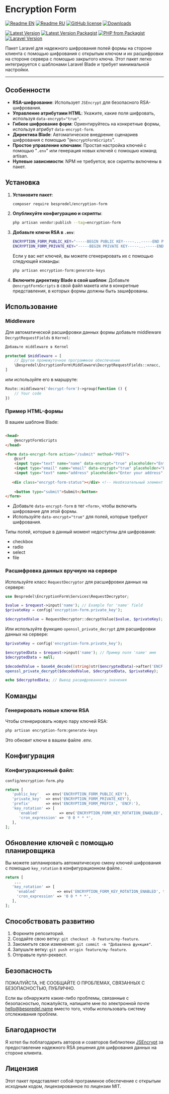 # Encryption Form

[![Readme EN](https://img.shields.io/badge/README-EN-blue.svg)](https://github.com/bespredel/encryption-form/blob/master/README.md)
[![Readme RU](https://img.shields.io/badge/README-RU-blue.svg)](https://github.com/bespredel/encryption-form/blob/master/README_RU.md)
[![GitHub license](https://img.shields.io/badge/license-MIT-458a7b.svg)](https://github.com/bespredel/encryption-form/blob/master/LICENSE)
[![Downloads](https://img.shields.io/packagist/dt/bespredel/encryption-form.svg)](https://packagist.org/packages/bespredel/encryption-form)

[![Latest Version](https://img.shields.io/github/v/release/bespredel/encryption-form?logo=github)](https://github.com/bespredel/encryption-form/releases)
[![Latest Version Packagist](https://img.shields.io/packagist/v/bespredel/encryption-form.svg?logo=packagist&logoColor=white&color=F28D1A)](https://packagist.org/packages/bespredel/encryption-form)
[![PHP from Packagist](https://img.shields.io/packagist/php-v/bespredel/encryption-form.svg?logo=php&logoColor=white&color=777BB4)](https://php.net)
[![Laravel Version](https://img.shields.io/badge/laravel-%3E%3D9-FF2D20?logo=laravel)](https://laravel.com)

Пакет Laravel для надежного шифрования полей формы на стороне клиента с помощью шифрования с открытым ключом и их расшифровки на стороне сервера с
помощью закрытого
ключа. Этот пакет легко интегрируется с шаблонами Laravel Blade и требует минимальной настройки.

---

## Особенности

- **RSA-шифрование**: Использует `JSEncrypt` для безопасного RSA-шифрования.
- **Управление атрибутами HTML**: Укажите, какие поля шифровать, используя `data-encrypt="true"`.
- **Гибкое шифрование форм**: Ориентируйтесь на конкретные формы, используя атрибут `data-encrypt-form`.
- **Директива Blade**: Автоматическое внедрение сценариев шифрования с помощью "`@encryptFormScripts`".
- **Простое управление ключами**: Простая настройка ключей с помощью "`.env`" или генерация новых ключей с помощью команд artisan.
- **Нулевые зависимости**: NPM не требуется; все скрипты включены в пакет.

## Установка

1. **Установите пакет**:
   ```bash
   composer require bespredel/encryption-form
   ```
2. **Опубликуйте конфигурацию и скрипты**:
   ```bash
   php artisan vendor:publish --tag=encryption-form
   ```
3. **Добавьте ключи RSA в ``.env``**:
   ```bash
   ENCRYPTION_FORM_PUBLIC_KEY="-----BEGIN PUBLIC KEY-----...-----END PUBLIC KEY-----"
   ENCRYPTION_FORM_PRIVATE_KEY="-----BEGIN PRIVATE KEY-----...-----END PRIVATE KEY-----"
   ```

   Если у вас нет ключей, вы можете сгенерировать их с помощью следующей команды:
   ```bash
   php artisan encryption-form:generate-keys
   ```

4. **Включите директиву Blade в свой шаблон**:
   Добавьте `@encryptFormScripts` в свой файл макета или в конкретные представления, в которых формы должны быть зашифрованы.

## Использование

### Middleware

Для автоматической расшифровки данных формы добавьте middleware `DecryptRequestFields` в `Kernel`:

```php
Добавьте middleware в Kernel

protected $middleware = [
    // Другое промежуточное программное обеспечение
    \Bespredel\EncryptionForm\Middleware\DecryptRequestFields::класс,
]
```

или используйте его в маршруте:

```php
Route::middleware('decrypt-form')->group(function () {
    // Your code
})
```

### Пример HTML-формы

В вашем шаблоне Blade:

```html

<head>
    @encryptFormScripts
</head>

<form data-encrypt-form action="/submit" method="POST">
    @csrf
    <input type="text" name="name" data-encrypt="true" placeholder="Enter your name" />
    <input type="email" name="email" data-encrypt="true" placeholder="Enter your email" />
    <input type="text" name="address" placeholder="Enter your address" />
   
   <div class="encrypt-form-status"></div> <!-- Необязательный элемент для отображения статуса работы шифрования -->
   
    <button type="submit">Submit</button>
</form>
```

- Добавьте `data-encrypt-form` в тег `<form>`, чтобы включить шифрование для этой формы.
- Используйте `data-encrypt="true"` для полей, которые требуют шифрования.

Типы полей, которые в данный момент недоступны для шифрования:

- checkbox
- radio
- select
- file

### Расшифровка данных вручную на сервере

Используйте класс `RequestDecryptor` для расшифровки данных на сервере:

```php
use Bespredel\EncryptionForm\Services\RequestDecryptor;

$value = $request->input('name'); // Example for 'name' field
$privateKey = config('encryption-form.private_key');

$decryptedValue = RequestDecryptor::decryptValue($value, $privateKey);
```

Или используйте функцию `openssl_private_decrypt` для расшифровки данных на сервере:

```php
$privateKey = config('encryption-form.private_key');

$encryptedData = $request->input('name'); // Пример поля 'name' имя
$decryptedData = null;

$decodedValue = base64_decode((string)str($encryptedData)->after('ENCF:'), true);
openssl_private_decrypt($decodedValue, $decryptedData, $privateKey);

echo $decryptedData; // Вывод расшифрованного значения
```

## Команды

### Генерировать новые ключи RSA

Чтобы сгенерировать новую пару ключей RSA:

```bash
php artisan encryption-form:generate-keys
```

Это обновит ключи в вашем файле .env.

## Конфигурация

### Конфигурационный файл:

```config/encryption-form.php```

```php
return [
   'public_key'   => env('ENCRYPTION_FORM_PUBLIC_KEY'),
   'private_key'  => env('ENCRYPTION_FORM_PRIVATE_KEY'),
   'prefix'       => env('ENCRYPTION_FORM_PREFIX', 'ENCF:'),
   'key_rotation' => [
      'enabled'         => env('ENCRYPTION_FORM_KEY_ROTATION_ENABLED', false),
      'cron_expression' => '0 0 * * *',
   ],
];
```

## Обновление ключей с помощью планировщика

Вы можете запланировать автоматическую смену ключей шифрования с помощью `key_rotation` в конфигурационном файле.:

```php
return [
    ...
   'key_rotation' => [
     'enabled'         => env('ENCRYPTION_FORM_KEY_ROTATION_ENABLED', false),
     'cron_expression' => '0 0 * * *',
   ],
];
```

## Способствовать развитию

1. Форкните репозиторий.
2. Создайте свою ветку: `git checkout -b feature/my-feature`.
3. Закомитьте свои изменения: `git commit -m "Добавлена функция"`.
4. Запушьте ветку: `git push origin feature/my-feature`.
5. Отправьте пулл-реквест.

## Безопасность

ПОЖАЛУЙСТА, НЕ СООБЩАЙТЕ О ПРОБЛЕМАХ, СВЯЗАННЫХ С БЕЗОПАСНОСТЬЮ, ПУБЛИЧНО.

Если вы обнаружите какие-либо проблемы, связанные с безопасностью, пожалуйста, напишите мне по электронной
почте [hello@bespredel.name](hello@bespredel.name) вместо того,
чтобы использовать систему отслеживания проблем.

## Благодарности

Я хотел бы поблагодарить авторов и соавторов библиотеки [JSEncrypt](https://github.com/travist/jsencrypt) за предоставление надежного RSA решения для
шифрования данных на стороне клиента.

## Лицензия

Этот пакет представляет собой программное обеспечение с открытым исходным кодом, лицензированное по лицензии MIT.